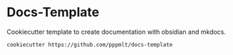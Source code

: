 # Docs-Template

Cookiecutter template to create documentation with obsidian and mkdocs.

```
cookiecutter https://github.com/pppmlt/docs-template
```
